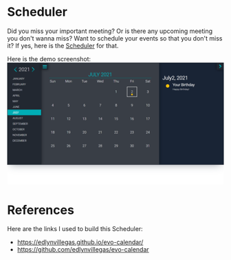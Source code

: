# Scheduler

Did you miss your important meeting? Or is there any upcoming meeting you don't wanna miss? Want to schedule your events so that you don't miss it? If yes, here is the [Scheduler](https://utkarsh299-tech.github.io/Scheduler/) for that.

Here is the demo screenshot:
![Scheduler demo image](https://github.com/Utkarsh299-tech/Scheduler/blob/main/scheduler.png?raw=true)


# References
Here are the links I used to build this Scheduler:
* https://edlynvillegas.github.io/evo-calendar/
* https://github.com/edlynvillegas/evo-calendar
